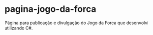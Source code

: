 # pagina-jogo-da-forca
Página para publicação e divulgação do Jogo da Forca que desenvolvi utilizando C#.
